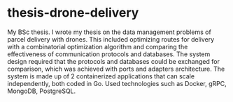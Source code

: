 # thesis-drone-delivery
My BSc thesis. I wrote my thesis on the data management problems of parcel delivery with drones. This included optimizing routes for delivery with a combinatorial optimization algorithm and comparing the effectiveness of communication protocols and databases. The system design required that the protocols and databases could be exchanged for comparison, which was achieved with ports and adapters architecture. The system is made up of 2 containerized applications that can scale independently, both coded in Go. Used technologies such as Docker, gRPC, MongoDB, PostgreSQL.
